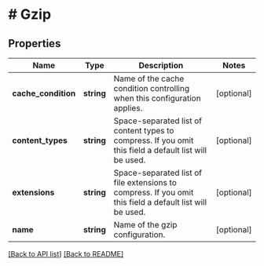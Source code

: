 # # Gzip

## Properties

Name | Type | Description | Notes
------------ | ------------- | ------------- | -------------
**cache_condition** | **string** | Name of the cache condition controlling when this configuration applies. | [optional] 
**content_types** | **string** | Space-separated list of content types to compress. If you omit this field a default list will be used. | [optional] 
**extensions** | **string** | Space-separated list of file extensions to compress. If you omit this field a default list will be used. | [optional] 
**name** | **string** | Name of the gzip configuration. | [optional] 


[[Back to API list]](../../README.md#endpoints) [[Back to README]](../../README.md)
